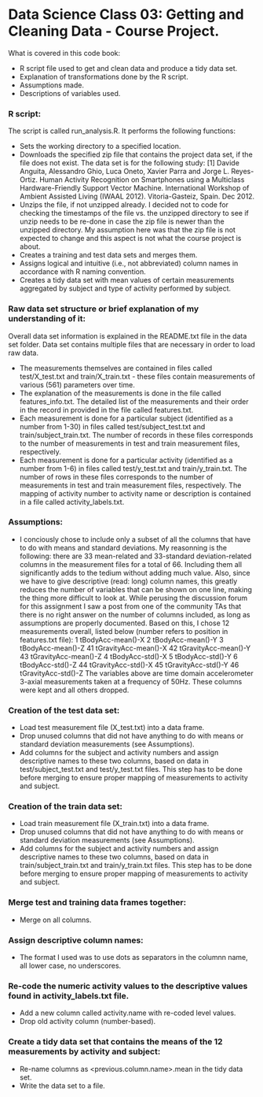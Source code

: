 Data Science Class 03: Getting and Cleaning Data - Course Project.
==================================================================

What is covered in this code book:
* R script file used to get and clean data and produce a tidy data set.
* Explanation of transformations done by the R script.
* Assumptions made.
* Descriptions of variables used.

### R script:
The script is called run_analysis.R.
It performs the following functions:
* Sets the working directory to a specified location.
* Downloads the specified zip file that contains the project data set, if the file does not exist. The data set is for the following study: [1] Davide Anguita, Alessandro Ghio, Luca Oneto, Xavier Parra and Jorge L. Reyes-Ortiz. Human Activity Recognition on Smartphones using a Multiclass Hardware-Friendly Support Vector Machine. International Workshop of Ambient Assisted Living (IWAAL 2012). Vitoria-Gasteiz, Spain. Dec 2012.
* Unzips the file, if not unzipped already. I decided not to code for checking the timestamps of the file vs. the unzipped directory to see if unzip needs to be re-done in case the zip file is newer than the unzipped directory. My assumption here was that the zip file is not expected to change and this aspect is not what the course project is about.
* Creates a training and test data sets and merges them.
* Assigns logical and intuitive (i.e., not abbreviated) column names in accordance with R naming convention.
* Creates a tidy data set with mean values of certain measurements aggregated by subject and type of activity performed by subject.

### Raw data set structure or brief explanation of my understanding of it:
Overall data set information is explained in the README.txt file in the data set folder.
Data set contains multiple files that are necessary in order to load raw data.
* The measurements themselves are contained in files called test/X_test.txt and train/X_train.txt - these files contain measurements of various (561) parameters over time.
* The explanation of the measurements is done in the file called features_info.txt. The detailed list of the measurements and their order in the record in provided in the file called features.txt.
* Each measurement is done for a particular subject (identified as a number from 1-30) in files called test/subject_test.txt and train/subject_train.txt. The number of records in these files corresponds to the number of measurements in test and train measurement files, respectively.
* Each measurement is done for a particular activity (identified as a number from 1-6) in files called test/y_test.txt and train/y_train.txt. The number of rows in these files corresponds to the number of measurements in test and train measurement files, respectively. The mapping of activity number to activity name or description is contained in a file called activity_labels.txt.

### Assumptions:
* I conciously chose to include only a subset of all the columns that have to do with means and standard deviations. My reasonning is the following: there are 33 mean-related and 33-standard deviation-related columns in the measurement files for a total of 66. Including them all significantly adds to the tedium without adding much value. Also, since we have to give descriptive (read: long) column names, this greatly reduces the number of variables that can be shown on one line, making the thing more difficult to look at. While perusing the discussion forum for this assignment I saw a post from one of the community TAs that there is no right answer on the number of columns included, as long as assumptions are properly documented. Based on this, I chose 12 measurements overall, listed below (number refers to position in features.txt file):
1 tBodyAcc-mean()-X
2 tBodyAcc-mean()-Y
3 tBodyAcc-mean()-Z
41 tGravityAcc-mean()-X
42 tGravityAcc-mean()-Y
43 tGravityAcc-mean()-Z
4 tBodyAcc-std()-X
5 tBodyAcc-std()-Y
6 tBodyAcc-std()-Z
44 tGravityAcc-std()-X
45 tGravityAcc-std()-Y
46 tGravityAcc-std()-Z
The variables above are time domain accelerometer 3-axial measurements taken at a frequency of 50Hz.
These columns were kept and all others dropped.

### Creation of the test data set:
* Load test measurement file (X_test.txt) into a data frame.
* Drop unused columns that did not have anything to do with means or standard deviation measurements (see Assumptions). 
* Add columns for the subject and activity numbers and assign descriptive names to these two columns, based on data in test/subject_test.txt and test/y_test.txt files. This step has to be done before merging to ensure proper mapping of measurements to activity and subject.

### Creation of the train data set:
* Load train measurement file (X_train.txt) into a data frame.
* Drop unused columns that did not have anything to do with means or standard deviation measurements (see Assumptions).
* Add columns for the subject and activity numbers and assign descriptive names to these two columns, based on data in train/subject_train.txt and train/y_train.txt files. This step has to be done before merging to ensure proper mapping of measurements to activity and subject.

### Merge test and training data frames together:
* Merge on all columns.

### Assign descriptive column names:
* The format I used was to use dots as separators in the columnn name, all lower case, no underscores.

### Re-code the numeric activity values to the descriptive values found in activity_labels.txt file.
* Add a new column called activity.name with re-coded level values.
* Drop old activity column (number-based).

### Create a tidy data set that contains the means of the 12 measurements by activity and subject:
* Re-name columns as <previous.column.name>.mean in the tidy data set.
* Write the data set to a file.
